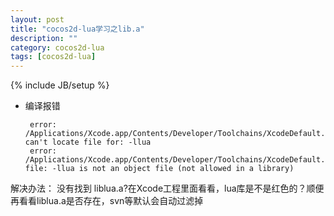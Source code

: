 ```yaml
---
layout: post
title: "cocos2d-lua学习之lib.a"
description: ""
category: cocos2d-lua
tags: [cocos2d-lua]
---
```

{% include JB/setup %}


 * 编译报错

        error: /Applications/Xcode.app/Contents/Developer/Toolchains/XcodeDefault.xctoolchain/usr/bin/libtool: can't locate file for: -llua
        error: /Applications/Xcode.app/Contents/Developer/Toolchains/XcodeDefault.xctoolchain/usr/bin/libtool: file: -llua is not an object file (not allowed in a library)


解决办法：
没有找到 liblua.a?在Xcode工程里面看看，lua库是不是红色的？顺便再看看liblua.a是否存在，svn等默认会自动过滤掉